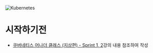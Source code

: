 ![Kubernetes](https://github.com/user-attachments/assets/3ec2d35d-184a-480a-878f-1f89f9547880)

# 시작하기전
- [쿠버네티스 어나더 클래스 (지상편) - Sprint 1, 2](https://www.inflearn.com/course/%EC%BF%A0%EB%B2%84%EB%84%A4%ED%8B%B0%EC%8A%A4-%EC%96%B4%EB%82%98%EB%8D%94-%ED%81%B4%EB%9E%98%EC%8A%A4-%EC%A7%80%EC%83%81%ED%8E%B8-sprint1/dashboard)강의 내용 참조하여 작성



